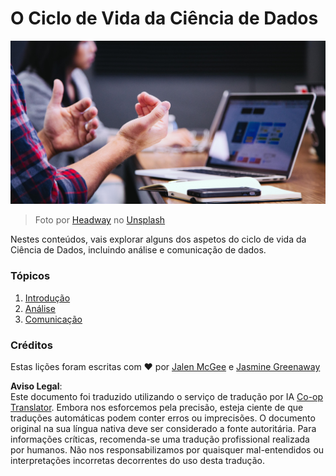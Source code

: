 <!--
CO_OP_TRANSLATOR_METADATA:
{
  "original_hash": "dd173fd30fc039a7a299898920680723",
  "translation_date": "2025-08-24T22:13:38+00:00",
  "source_file": "4-Data-Science-Lifecycle/README.md",
  "language_code": "pt"
}
-->
# O Ciclo de Vida da Ciência de Dados

![comunicação](../../../translated_images/communication.06d8e2a88d30d168d661ad9f9f0a4f947ebff3719719cfdaf9ed00a406a01ead.pt.jpg)
> Foto por <a href="https://unsplash.com/@headwayio?utm_source=unsplash&utm_medium=referral&utm_content=creditCopyText">Headway</a> no <a href="https://unsplash.com/s/photos/communication?utm_source=unsplash&utm_medium=referral&utm_content=creditCopyText">Unsplash</a>
  
Nestes conteúdos, vais explorar alguns dos aspetos do ciclo de vida da Ciência de Dados, incluindo análise e comunicação de dados.

### Tópicos

1. [Introdução](14-Introduction/README.md)
2. [Análise](15-analyzing/README.md)
3. [Comunicação](16-communication/README.md)

### Créditos

Estas lições foram escritas com ❤️ por [Jalen McGee](https://twitter.com/JalenMCG) e [Jasmine Greenaway](https://twitter.com/paladique)

**Aviso Legal**:  
Este documento foi traduzido utilizando o serviço de tradução por IA [Co-op Translator](https://github.com/Azure/co-op-translator). Embora nos esforcemos pela precisão, esteja ciente de que traduções automáticas podem conter erros ou imprecisões. O documento original na sua língua nativa deve ser considerado a fonte autoritária. Para informações críticas, recomenda-se uma tradução profissional realizada por humanos. Não nos responsabilizamos por quaisquer mal-entendidos ou interpretações incorretas decorrentes do uso desta tradução.
